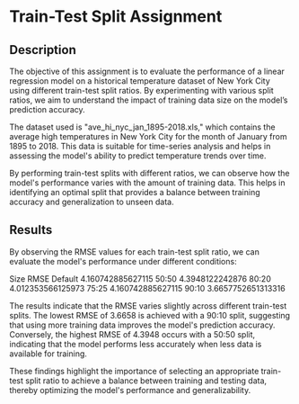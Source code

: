 # Train-Test Split Assignment
## Description

The objective of this assignment is to evaluate the performance of a linear regression model on a historical temperature dataset of New York City using different train-test split ratios. By experimenting with various split ratios, we aim to understand the impact of training data size on the model’s prediction accuracy.

The dataset used is "ave_hi_nyc_jan_1895-2018.xls," which contains the average high temperatures in New York City for the month of January from 1895 to 2018. This data is suitable for time-series analysis and helps in assessing the model's ability to predict temperature trends over time.

By performing train-test splits with different ratios, we can observe how the model's performance varies with the amount of training data. This helps in identifying an optimal split that provides a balance between training accuracy and generalization to unseen data.

## Results
By observing the RMSE values for each train-test split ratio, we can evaluate the model's performance under different conditions:

Size	RMSE
Default	4.160742885627115
50:50	4.3948122242876
80:20	4.012353566125973
75:25	4.160742885627115
90:10	3.6657752651313316

The results indicate that the RMSE varies slightly across different train-test splits. The lowest RMSE of 3.6658 is achieved with a 90:10 split, suggesting that using more training data improves the model's prediction accuracy. Conversely, the highest RMSE of 4.3948 occurs with a 50:50 split, indicating that the model performs less accurately when less data is available for training.

These findings highlight the importance of selecting an appropriate train-test split ratio to achieve a balance between training and testing data, thereby optimizing the model's performance and generalizability.
